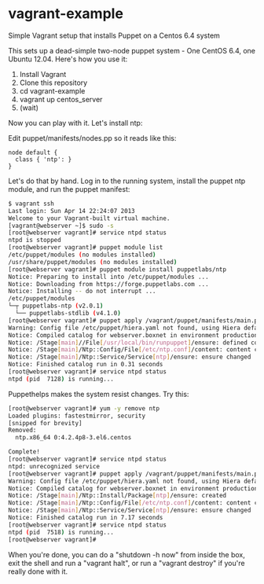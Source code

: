 vagrant-example
===============

Simple Vagrant setup that installs Puppet on a Centos 6.4 system

This sets up a dead-simple two-node puppet system - One CentOS 6.4, one Ubuntu 12.04. Here's how you use it:

1. Install Vagrant
2. Clone this repository
3. cd vagrant-example
4. vagrant up centos_server
5. (wait)

Now you can play with it. Let's install ntp:

Edit puppet/manifests/nodes.pp so it reads like this:
```
node default {
  class { 'ntp': }
}
```

Let's do that by hand. Log in to the running system, install the puppet ntp module, and run the puppet manifest:

```bash
$ vagrant ssh
Last login: Sun Apr 14 22:24:07 2013
Welcome to your Vagrant-built virtual machine.
[vagrant@webserver ~]$ sudo -s
[root@webserver vagrant]# service ntpd status
ntpd is stopped
[root@webserver vagrant]# puppet module list
/etc/puppet/modules (no modules installed)
/usr/share/puppet/modules (no modules installed)
[root@webserver vagrant]# puppet module install puppetlabs/ntp
Notice: Preparing to install into /etc/puppet/modules ...
Notice: Downloading from https://forge.puppetlabs.com ...
Notice: Installing -- do not interrupt ...
/etc/puppet/modules
└─┬ puppetlabs-ntp (v2.0.1)
  └── puppetlabs-stdlib (v4.1.0)
[root@webserver vagrant]# puppet apply /vagrant/puppet/manifests/main.pp
Warning: Config file /etc/puppet/hiera.yaml not found, using Hiera defaults
Notice: Compiled catalog for webserver.boxnet in environment production in 0.60 seconds
Notice: /Stage[main]//File[/usr/local/bin/runpuppet]/ensure: defined content as '{md5}796230865256e4deac14c66312233c81'
Notice: /Stage[main]/Ntp::Config/File[/etc/ntp.conf]/content: content changed '{md5}23775267ed60eb3b50806d7aeaa2a0f1' to '{md5}4b263233a4890fad5349d9e314e65f18'
Notice: /Stage[main]/Ntp::Service/Service[ntp]/ensure: ensure changed 'stopped' to 'running'
Notice: Finished catalog run in 0.31 seconds
[root@webserver vagrant]# service ntpd status
ntpd (pid  7128) is running...
```

Puppethelps makes the system resist changes. Try this:

```bash
[root@webserver vagrant]# yum -y remove ntp
Loaded plugins: fastestmirror, security
[snipped for brevity]
Removed:
  ntp.x86_64 0:4.2.4p8-3.el6.centos

Complete!
[root@webserver vagrant]# service ntpd status
ntpd: unrecognized service
[root@webserver vagrant]# puppet apply /vagrant/puppet/manifests/main.pp
Warning: Config file /etc/puppet/hiera.yaml not found, using Hiera defaults
Notice: Compiled catalog for webserver.boxnet in environment production in 0.59 seconds
Notice: /Stage[main]/Ntp::Install/Package[ntp]/ensure: created
Notice: /Stage[main]/Ntp::Config/File[/etc/ntp.conf]/content: content changed '{md5}23775267ed60eb3b50806d7aeaa2a0f1' to '{md5}4b263233a4890fad5349d9e314e65f18'
Notice: /Stage[main]/Ntp::Service/Service[ntp]/ensure: ensure changed 'stopped' to 'running'
Notice: Finished catalog run in 7.17 seconds
[root@webserver vagrant]# service ntpd status
ntpd (pid  7518) is running...
[root@webserver vagrant]#
```

When you're done, you can do a "shutdown -h now" from inside the box, exit the shell and run a "vagrant halt", or run a "vagrant destroy" if you're really done with it.
